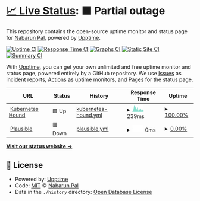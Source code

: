 # [📈 Live Status](https://www.nabarun.in): <!--live status--> **🟧 Partial outage**

This repository contains the open-source uptime monitor and status page for [Nabarun Pal](https://nabarun.dev), powered by [Upptime](https://github.com/upptime/upptime).

[![Uptime CI](https://github.com/palnabarun/status/workflows/Uptime%20CI/badge.svg)](https://github.com/palnabarun/status/actions?query=workflow%3A%22Uptime+CI%22)
[![Response Time CI](https://github.com/palnabarun/status/workflows/Response%20Time%20CI/badge.svg)](https://github.com/palnabarun/status/actions?query=workflow%3A%22Response+Time+CI%22)
[![Graphs CI](https://github.com/palnabarun/status/workflows/Graphs%20CI/badge.svg)](https://github.com/palnabarun/status/actions?query=workflow%3A%22Graphs+CI%22)
[![Static Site CI](https://github.com/palnabarun/status/workflows/Static%20Site%20CI/badge.svg)](https://github.com/palnabarun/status/actions?query=workflow%3A%22Static+Site+CI%22)
[![Summary CI](https://github.com/palnabarun/status/workflows/Summary%20CI/badge.svg)](https://github.com/palnabarun/status/actions?query=workflow%3A%22Summary+CI%22)

With [Upptime](https://upptime.js.org), you can get your own unlimited and free uptime monitor and status page, powered entirely by a GitHub repository. We use [Issues](https://github.com/palnabarun/status/issues) as incident reports, [Actions](https://github.com/palnabarun/status/actions) as uptime monitors, and [Pages](https://www.nabarun.in) for the status page.

<!--start: status pages-->
<!-- This summary is generated by Upptime (https://github.com/upptime/upptime) -->
<!-- Do not edit this manually, your changes will be overwritten -->
<!-- prettier-ignore -->
| URL | Status | History | Response Time | Uptime |
| --- | ------ | ------- | ------------- | ------ |
| <img alt="" src="https://icons.duckduckgo.com/ip3/cs.k8s.io.ico" height="13"> [Kubernetes Hound](https://cs.k8s.io) | 🟩 Up | [kubernetes-hound.yml](https://github.com/palnabarun/status/commits/HEAD/history/kubernetes-hound.yml) | <details><summary><img alt="Response time graph" src="./graphs/kubernetes-hound/response-time-week.png" height="20"> 239ms</summary><br><a href="https://status.nabarun.top/history/kubernetes-hound"><img alt="Response time 236" src="https://img.shields.io/endpoint?url=https%3A%2F%2Fraw.githubusercontent.com%2Fpalnabarun%2Fstatus%2FHEAD%2Fapi%2Fkubernetes-hound%2Fresponse-time.json"></a><br><a href="https://status.nabarun.top/history/kubernetes-hound"><img alt="24-hour response time 155" src="https://img.shields.io/endpoint?url=https%3A%2F%2Fraw.githubusercontent.com%2Fpalnabarun%2Fstatus%2FHEAD%2Fapi%2Fkubernetes-hound%2Fresponse-time-day.json"></a><br><a href="https://status.nabarun.top/history/kubernetes-hound"><img alt="7-day response time 239" src="https://img.shields.io/endpoint?url=https%3A%2F%2Fraw.githubusercontent.com%2Fpalnabarun%2Fstatus%2FHEAD%2Fapi%2Fkubernetes-hound%2Fresponse-time-week.json"></a><br><a href="https://status.nabarun.top/history/kubernetes-hound"><img alt="30-day response time 240" src="https://img.shields.io/endpoint?url=https%3A%2F%2Fraw.githubusercontent.com%2Fpalnabarun%2Fstatus%2FHEAD%2Fapi%2Fkubernetes-hound%2Fresponse-time-month.json"></a><br><a href="https://status.nabarun.top/history/kubernetes-hound"><img alt="1-year response time 227" src="https://img.shields.io/endpoint?url=https%3A%2F%2Fraw.githubusercontent.com%2Fpalnabarun%2Fstatus%2FHEAD%2Fapi%2Fkubernetes-hound%2Fresponse-time-year.json"></a></details> | <details><summary><a href="https://status.nabarun.top/history/kubernetes-hound">100.00%</a></summary><a href="https://status.nabarun.top/history/kubernetes-hound"><img alt="All-time uptime 99.06%" src="https://img.shields.io/endpoint?url=https%3A%2F%2Fraw.githubusercontent.com%2Fpalnabarun%2Fstatus%2FHEAD%2Fapi%2Fkubernetes-hound%2Fuptime.json"></a><br><a href="https://status.nabarun.top/history/kubernetes-hound"><img alt="24-hour uptime 100.00%" src="https://img.shields.io/endpoint?url=https%3A%2F%2Fraw.githubusercontent.com%2Fpalnabarun%2Fstatus%2FHEAD%2Fapi%2Fkubernetes-hound%2Fuptime-day.json"></a><br><a href="https://status.nabarun.top/history/kubernetes-hound"><img alt="7-day uptime 100.00%" src="https://img.shields.io/endpoint?url=https%3A%2F%2Fraw.githubusercontent.com%2Fpalnabarun%2Fstatus%2FHEAD%2Fapi%2Fkubernetes-hound%2Fuptime-week.json"></a><br><a href="https://status.nabarun.top/history/kubernetes-hound"><img alt="30-day uptime 99.86%" src="https://img.shields.io/endpoint?url=https%3A%2F%2Fraw.githubusercontent.com%2Fpalnabarun%2Fstatus%2FHEAD%2Fapi%2Fkubernetes-hound%2Fuptime-month.json"></a><br><a href="https://status.nabarun.top/history/kubernetes-hound"><img alt="1-year uptime 99.40%" src="https://img.shields.io/endpoint?url=https%3A%2F%2Fraw.githubusercontent.com%2Fpalnabarun%2Fstatus%2FHEAD%2Fapi%2Fkubernetes-hound%2Fuptime-year.json"></a></details>
| <img alt="" src="https://icons.duckduckgo.com/ip3/paa.nabarun.dev.ico" height="13"> [Plausible](https://paa.nabarun.dev) | 🟥 Down | [plausible.yml](https://github.com/palnabarun/status/commits/HEAD/history/plausible.yml) | <details><summary><img alt="Response time graph" src="./graphs/plausible/response-time-week.png" height="20"> 0ms</summary><br><a href="https://status.nabarun.top/history/plausible"><img alt="Response time 1144" src="https://img.shields.io/endpoint?url=https%3A%2F%2Fraw.githubusercontent.com%2Fpalnabarun%2Fstatus%2FHEAD%2Fapi%2Fplausible%2Fresponse-time.json"></a><br><a href="https://status.nabarun.top/history/plausible"><img alt="24-hour response time 0" src="https://img.shields.io/endpoint?url=https%3A%2F%2Fraw.githubusercontent.com%2Fpalnabarun%2Fstatus%2FHEAD%2Fapi%2Fplausible%2Fresponse-time-day.json"></a><br><a href="https://status.nabarun.top/history/plausible"><img alt="7-day response time 0" src="https://img.shields.io/endpoint?url=https%3A%2F%2Fraw.githubusercontent.com%2Fpalnabarun%2Fstatus%2FHEAD%2Fapi%2Fplausible%2Fresponse-time-week.json"></a><br><a href="https://status.nabarun.top/history/plausible"><img alt="30-day response time 0" src="https://img.shields.io/endpoint?url=https%3A%2F%2Fraw.githubusercontent.com%2Fpalnabarun%2Fstatus%2FHEAD%2Fapi%2Fplausible%2Fresponse-time-month.json"></a><br><a href="https://status.nabarun.top/history/plausible"><img alt="1-year response time 0" src="https://img.shields.io/endpoint?url=https%3A%2F%2Fraw.githubusercontent.com%2Fpalnabarun%2Fstatus%2FHEAD%2Fapi%2Fplausible%2Fresponse-time-year.json"></a></details> | <details><summary><a href="https://status.nabarun.top/history/plausible">0.00%</a></summary><a href="https://status.nabarun.top/history/plausible"><img alt="All-time uptime 0.00%" src="https://img.shields.io/endpoint?url=https%3A%2F%2Fraw.githubusercontent.com%2Fpalnabarun%2Fstatus%2FHEAD%2Fapi%2Fplausible%2Fuptime.json"></a><br><a href="https://status.nabarun.top/history/plausible"><img alt="24-hour uptime 0.00%" src="https://img.shields.io/endpoint?url=https%3A%2F%2Fraw.githubusercontent.com%2Fpalnabarun%2Fstatus%2FHEAD%2Fapi%2Fplausible%2Fuptime-day.json"></a><br><a href="https://status.nabarun.top/history/plausible"><img alt="7-day uptime 0.00%" src="https://img.shields.io/endpoint?url=https%3A%2F%2Fraw.githubusercontent.com%2Fpalnabarun%2Fstatus%2FHEAD%2Fapi%2Fplausible%2Fuptime-week.json"></a><br><a href="https://status.nabarun.top/history/plausible"><img alt="30-day uptime 1.38%" src="https://img.shields.io/endpoint?url=https%3A%2F%2Fraw.githubusercontent.com%2Fpalnabarun%2Fstatus%2FHEAD%2Fapi%2Fplausible%2Fuptime-month.json"></a><br><a href="https://status.nabarun.top/history/plausible"><img alt="1-year uptime 0.00%" src="https://img.shields.io/endpoint?url=https%3A%2F%2Fraw.githubusercontent.com%2Fpalnabarun%2Fstatus%2FHEAD%2Fapi%2Fplausible%2Fuptime-year.json"></a></details>

<!--end: status pages-->

[**Visit our status website →**](https://www.nabarun.in)

## 📄 License

- Powered by: [Upptime](https://github.com/upptime/upptime)
- Code: [MIT](./LICENSE) © [Nabarun Pal](https://nabarun.dev)
- Data in the `./history` directory: [Open Database License](https://opendatacommons.org/licenses/odbl/1-0/)
